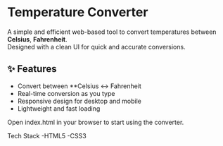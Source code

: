 # Temperature Converter

A simple and efficient web-based tool to convert temperatures between **Celsius**, **Fahrenheit**.  
Designed with a clean UI for quick and accurate conversions.

## ✨ Features
- Convert between **Celsius ↔ Fahrenheit
- Real-time conversion as you type  
- Responsive design for desktop and mobile  
- Lightweight and fast loading

Open index.html in your browser to start using the converter.

Tech Stack
-HTML5
-CSS3
